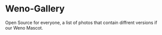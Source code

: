 # Weno-Gallery
Open Source for everyone, a list of photos that contain diffrent versions if our Weno Mascot.
